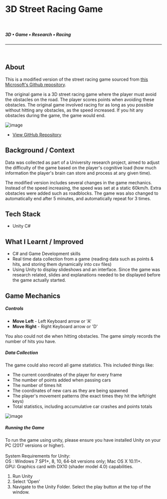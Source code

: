 <!--- ----------------- -->
# 3D Street Racing Game
<br>

##### 3D • Game • Research • Racing
<hr>
<br>
<div class="article">
<!--- ----------------- -->

## **About**

<div class="pb-3"></div>

This is a modified version of the street racing game sourced from <a class="cyanLink" href="https://github.com/Microsoft/Imagine_street-racing">this Microsoft's Github repository</a>.

<div class="pb-3"></div>

The original game is a 3D street racing game where the player must avoid the obstacles on the road. The player scores points when avoiding these obstacles. 
The original game involved racing for as long as you possible without hitting any obstacles, as the speed increased. If you hit any obstacles during the game, the game would end.

<!-- ----------- Image ----------- -->   
<div class="image-container">
  <img src="./assets/portfolio/images/racingGame/1.PNG" loading="lazy" alt="image" class="image-75"/> 
</div>
<!-- ----------------------------- -->

<div class="pb-3"></div>

* <a class="cyanLink" href="https://github.com/vondreii/Modified-Street-Racing-Game">View GitHub Repository</a>

<div class="pb-3"></div>

## **Background / Context**

<div class="pb-3"></div>

Data was collected as part of a University research project, aimed to adjust the difficulty of the game based on the player's cognitive load (how much information the player's brain can store and process at any given time).

The modified version includes several changes in the game mechanics. Instead of the speed increasing, the speed was set at a static 60km/h. 
Extra obstacles were added such as roadblocks. The game was also changed to automatically end after 5 minutes, and automatically repeat for 3 times.

<div class="pb-3"></div>

## **Tech Stack**

<div class="pb-3"></div>

* Unity C#

<div class="pb-3"></div>

## **What I Learnt / Improved**

<div class="pb-3"></div>

* C# and Game Development skills
* Real time data collection from a game (reading data such as points & hits, and storing them dynamically into csv files) 
* Using Unity to display slideshows and an interface. Since the game was research related, slides and explanations needed to be displayed before the game actually started.

<div class="pb-3"></div>

## **Game Mechanics**

<div class="pb-3"></div>

##### **Controls**

<div class="pb-3"></div>

* **Move Left** - Left Keyboard arrow or 'A'
* **Move Right** - Right Keyboard arrow or 'D'

You also could not die when hitting obstacles. The game simply records the number of hits you have.

<div class="pb-3"></div>

##### **Data Collection**

<div class="pb-3"></div>

The game could also record all game statistics. This included things like:

<div class="pb-3"></div>

* The current coordinates of the player for every frame
* The number of points added when passing cars
* The number of times hit
* The coordinates of new cars as they are being spawned
* The player's movement patterns (the exact times they hit the left/right keys)
* Total statistics, including accumulative car crashes and points totals

<div class="pb-3"></div>

<!-- ----------- Image ----------- -->   
<div class="image-container">
  <img src="./assets/portfolio/images/racingGame/2.PNG" loading="lazy" alt="image" class="image-50"/> 
</div>
<!-- ----------------------------- -->

<div class="pb-3"></div>


##### **Running the Game**

<div class="pb-3"></div>

To run the game using unity, please ensure you have installed Unity on your PC (2017
versions or higher).\
\
System Requirements for Unity:\
OS : Windows 7 SP1+, 8, 10, 64-bit versions only; Mac OS X 10.11+.\
GPU: Graphics card with DX10 (shader model 4.0) capabilities.

<div class="pb-3"></div>

1. Run Unity
2. Select ‘Open’
3. Navigate to the Unity Folder. Select the play button at the top of the window.

<div class="pb-3"></div>

<!--- ----------------- -->
</div>